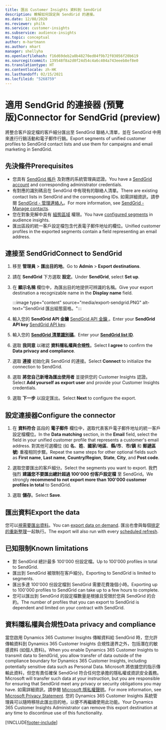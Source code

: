 ```yaml
---
title: 匯出 Customer Insights 資料到 SendGrid
description: 瞭解如何設定與 SendGrid 的連接。
ms.date: 12/08/2020
ms.reviewer: philk
ms.service: customer-insights
ms.subservice: audience-insights
ms.topic: conceptual
author: m-hartmann
ms.author: mhart
manager: shellyha
ms.openlocfilehash: f16d69deb2a0b48270ed04f9b72f03056f20b619
ms.sourcegitcommit: 139548f8a2d0f24d54c4a6c404a743eeeb8ef8e0
ms.translationtype: HT
ms.contentlocale: zh-HK
ms.lasthandoff: 02/15/2021
ms.locfileid: "5268759"
---
```

# <a name="connector-for-sendgrid-preview"></a><span data-ttu-id="5c19b-103">適用 SendGrid 的連接器 (預覽版)</span><span class="sxs-lookup"><span data-stu-id="5c19b-103">Connector for SendGrid (preview)</span></span>

<span data-ttu-id="5c19b-104">將整合客戶設定檔的客戶細分匯出至 SendGrid 聯絡人清單，並在 SendGrid 中用來進行行銷活動和電子郵件行銷。</span><span class="sxs-lookup"><span data-stu-id="5c19b-104">Export segments of unified customer profiles to SendGrid contact lists and use them for campaigns and email marketing in SendGrid.</span></span> 

## <a name="prerequisites"></a><span data-ttu-id="5c19b-105">先決條件</span><span class="sxs-lookup"><span data-stu-id="5c19b-105">Prerequisites</span></span>

-   <span data-ttu-id="5c19b-106">您具有 [SendGrid 帳戶](https://sendgrid.com/) 及對應的系統管理員認證。</span><span class="sxs-lookup"><span data-stu-id="5c19b-106">You have a [SendGrid account](https://sendgrid.com/) and corresponding administrator credentials.</span></span>
-   <span data-ttu-id="5c19b-107">有對應的識別碼且在 SendGrid 中有現有的聯絡人清單。</span><span class="sxs-lookup"><span data-stu-id="5c19b-107">There are existing contact lists in SendGrid and the corresponding IDs.</span></span> <span data-ttu-id="5c19b-108">如需詳細資訊，請參閱 [SendGrid - 管理連絡人](https://sendgrid.com/docs/ui/managing-contacts/create-and-manage-contacts/#manage-contacts)。</span><span class="sxs-lookup"><span data-stu-id="5c19b-108">For more information, see [SendGrid - Manage contacts](https://sendgrid.com/docs/ui/managing-contacts/create-and-manage-contacts/#manage-contacts).</span></span>
-   <span data-ttu-id="5c19b-109">您在對象見解中具有 [組態區域](segments.md) 權限。</span><span class="sxs-lookup"><span data-stu-id="5c19b-109">You have [configured segments](segments.md) in audience insights.</span></span>
-   <span data-ttu-id="5c19b-110">匯出區段的統一客戶設定檔包含代表電子郵件地址的欄位。</span><span class="sxs-lookup"><span data-stu-id="5c19b-110">Unified customer profiles in the exported segments contain a field representing an email address.</span></span>

## <a name="connect-to-sendgrid"></a><span data-ttu-id="5c19b-111">連接至 SendGrid</span><span class="sxs-lookup"><span data-stu-id="5c19b-111">Connect to SendGrid</span></span>

1. <span data-ttu-id="5c19b-112">移至 **管理員** > **匯出目的地**。</span><span class="sxs-lookup"><span data-stu-id="5c19b-112">Go to **Admin** > **Export destinations**.</span></span>

1. <span data-ttu-id="5c19b-113">請在 **SendGrid** 下方選取 **設定**。</span><span class="sxs-lookup"><span data-stu-id="5c19b-113">Under **SendGrid**, select **Set up**.</span></span>

1. <span data-ttu-id="5c19b-114">在 **顯示名稱** 欄位中，為匯出目的地提供可辨識的名稱。</span><span class="sxs-lookup"><span data-stu-id="5c19b-114">Give your export destination a recognizable name in the **Display name** field.</span></span>

   :::image type="content" source="media/export-sendgrid.PNG" alt-text="SendGrid 匯出組態窗格。":::

1. <span data-ttu-id="5c19b-116">輸入您的 **SendGrid API 金鑰** [SendGrid API 金鑰 ](https://sendgrid.com/docs/ui/account-and-settings/api-keys/)。</span><span class="sxs-lookup"><span data-stu-id="5c19b-116">Enter your **SendGrid API key** [SendGrid API key](https://sendgrid.com/docs/ui/account-and-settings/api-keys/).</span></span>

1. <span data-ttu-id="5c19b-117">輸入您的 **[SendGrid 清單識別碼](https://sendgrid.com/docs/ui/managing-contacts/create-and-manage-contacts/#manage-contacts)**。</span><span class="sxs-lookup"><span data-stu-id="5c19b-117">Enter your **[SendGrid list ID](https://sendgrid.com/docs/ui/managing-contacts/create-and-manage-contacts/#manage-contacts)**.</span></span>

1. <span data-ttu-id="5c19b-118">選取 **我同意** 以確認 **資料隱私權與合規性**。</span><span class="sxs-lookup"><span data-stu-id="5c19b-118">Select **I agree** to confirm the **Data privacy and compliance**.</span></span>

1. <span data-ttu-id="5c19b-119">選取 **連接** 初始化與 SendGrid 的連接。</span><span class="sxs-lookup"><span data-stu-id="5c19b-119">Select **Connect** to initialize the connection to SendGrid.</span></span>

1. <span data-ttu-id="5c19b-120">選取 **將您自己新增為匯出使用者** 並提供您的 Customer Insights 認證。</span><span class="sxs-lookup"><span data-stu-id="5c19b-120">Select **Add yourself as export user** and provide your Customer Insights credentials.</span></span>

1. <span data-ttu-id="5c19b-121">選取 **下一步** 以設定匯出。</span><span class="sxs-lookup"><span data-stu-id="5c19b-121">Select **Next** to configure the export.</span></span>

## <a name="configure-the-connector"></a><span data-ttu-id="5c19b-122">設定連接器</span><span class="sxs-lookup"><span data-stu-id="5c19b-122">Configure the connector</span></span>

1. <span data-ttu-id="5c19b-123">在 **資料符合** 區段的 **電子郵件** 欄位中，選取代表客戶電子郵件地址的統一客戶設定檔欄位。</span><span class="sxs-lookup"><span data-stu-id="5c19b-123">In the **Data matching** section, in the **Email** field, select the field in your unified customer profile that represents a customer's email address.</span></span> <span data-ttu-id="5c19b-124">對其他可選欄位 (如 **名**、**姓**、**國家/地區**、**縣/市**、**市/鎮** 和 **郵遞區號**) 重複相同步驟。</span><span class="sxs-lookup"><span data-stu-id="5c19b-124">Repeat the same steps for other optional fields such as **First name**, **Last name**, **Country/Region**, **State**, **City**, and **Post code**.</span></span>

1. <span data-ttu-id="5c19b-125">選取您要匯出的客戶細分。</span><span class="sxs-lookup"><span data-stu-id="5c19b-125">Select the segments you want to export.</span></span> <span data-ttu-id="5c19b-126">我們強烈 **建議您不要匯出總計超過 100'000 份客戶設定檔** 至 SendGrid。</span><span class="sxs-lookup"><span data-stu-id="5c19b-126">We strongly **recommend to not export more than 100'000 customer profiles in total** to SendGrid.</span></span> 

1. <span data-ttu-id="5c19b-127">選取 **儲存**。</span><span class="sxs-lookup"><span data-stu-id="5c19b-127">Select **Save**.</span></span>

## <a name="export-the-data"></a><span data-ttu-id="5c19b-128">匯出資料</span><span class="sxs-lookup"><span data-stu-id="5c19b-128">Export the data</span></span>

<span data-ttu-id="5c19b-129">您可以[視需要匯出資料](export-destinations.md)。</span><span class="sxs-lookup"><span data-stu-id="5c19b-129">You can [export data on demand](export-destinations.md).</span></span> <span data-ttu-id="5c19b-130">匯出也會與每個[排定的重新整理](system.md#schedule-tab)一起執行。</span><span class="sxs-lookup"><span data-stu-id="5c19b-130">The export will also run with every [scheduled refresh](system.md#schedule-tab).</span></span>

## <a name="known-limitations"></a><span data-ttu-id="5c19b-131">已知限制</span><span class="sxs-lookup"><span data-stu-id="5c19b-131">Known limitations</span></span>

- <span data-ttu-id="5c19b-132">對 SendGrid 總計最多 100'000 份設定檔。</span><span class="sxs-lookup"><span data-stu-id="5c19b-132">Up to 100'000 profiles in total to SendGrid.</span></span>
- <span data-ttu-id="5c19b-133">匯出到 SendGrid 被限制在客戶細分。</span><span class="sxs-lookup"><span data-stu-id="5c19b-133">Exporting to SendGrid is limited to segments.</span></span>
- <span data-ttu-id="5c19b-134">匯出多達 100'000 份設定檔到 SendGrid 需要花費幾個小時。</span><span class="sxs-lookup"><span data-stu-id="5c19b-134">Exporting up to 100'000 profiles to SendGrid can take up to a few hours to complete.</span></span> 
- <span data-ttu-id="5c19b-135">您可以匯出到 SendGrid 的設定檔數量是根據且受限於您與 SendGrid 的合約。</span><span class="sxs-lookup"><span data-stu-id="5c19b-135">The number of profiles that you can export to SendGrid is dependent and limited on your contract with SendGrid.</span></span>

## <a name="data-privacy-and-compliance"></a><span data-ttu-id="5c19b-136">資料隱私權與合規性</span><span class="sxs-lookup"><span data-stu-id="5c19b-136">Data privacy and compliance</span></span>

<span data-ttu-id="5c19b-137">當您啟用 Dynamics 365 Customer Insights 傳輸資料給 SendGrid 時，您允許傳輸資料到 Dynamics 365 Customer Insights 合規性邊界之外，包括潛在的敏感資料 (如個人資料)。</span><span class="sxs-lookup"><span data-stu-id="5c19b-137">When you enable Dynamics 365 Customer Insights to transmit data to SendGrid, you allow transfer of data outside of the compliance boundary for Dynamics 365 Customer Insights, including potentially sensitive data such as Personal Data.</span></span> <span data-ttu-id="5c19b-138">Microsoft 將依據您的指示傳輸此資料，但您有責任確保 SendGrid 符合任何您承擔的隱私權或資訊安全義務。</span><span class="sxs-lookup"><span data-stu-id="5c19b-138">Microsoft will transfer such data at your instruction, but you are responsible for ensuring that SendGrid meet any privacy or security obligations you may have.</span></span> <span data-ttu-id="5c19b-139">如需詳細資訊，請參閱 [Microsoft 隱私權聲明](https://go.microsoft.com/fwlink/?linkid=396732)。</span><span class="sxs-lookup"><span data-stu-id="5c19b-139">For more information, see [Microsoft Privacy Statement](https://go.microsoft.com/fwlink/?linkid=396732).</span></span>
<span data-ttu-id="5c19b-140">您的 Dynamics 365 Customer Insights 系統管理員可以隨時移除此匯出目的地，以便不再繼續使用此功能。</span><span class="sxs-lookup"><span data-stu-id="5c19b-140">Your Dynamics 365 Customer Insights Administrator can remove this export destination at any time to discontinue use of this functionality.</span></span>


[!INCLUDE[footer-include](../includes/footer-banner.md)]